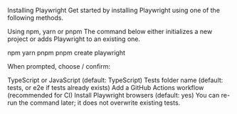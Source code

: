 Installing Playwright
Get started by installing Playwright using one of the following methods.

Using npm, yarn or pnpm
The command below either initializes a new project or adds Playwright to an existing one.

npm
yarn
pnpm
pnpm create playwright

When prompted, choose / confirm:

TypeScript or JavaScript (default: TypeScript)
Tests folder name (default: tests, or e2e if tests already exists)
Add a GitHub Actions workflow (recommended for CI)
Install Playwright browsers (default: yes)
You can re-run the command later; it does not overwrite existing tests.